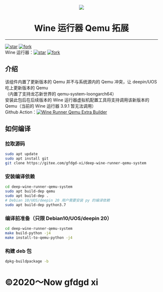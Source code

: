 <p width=100px align="center"><img src="https://storage.deepin.org/thread/202208031419283599_deepin-wine-runner.png"></p>
<h1 align="center">Wine 运行器 Qemu 拓展</h1>
<hr>
<a href='https://gitee.com/gfdgd-xi/deep-wine-runner-qemu-system/stargazers'><img src='https://gitee.com/gfdgd-xi/deep-wine-runner-qemu-system/badge/star.svg?theme=dark' alt='star'></img></a>
<a href='https://gitee.com/gfdgd-xi/deep-wine-runner-qemu-system/members'><img src='https://gitee.com/gfdgd-xi/deep-wine-runner-qemu-system/badge/fork.svg?theme=dark' alt='fork'></img></a>  
<br>
Wine 运行器：<a href='https://gitee.com/gfdgd-xi/deep-wine-runner/stargazers'><img src='https://gitee.com/gfdgd-xi/deep-wine-runner/badge/star.svg?theme=dark' alt='star'></img></a>
<a href='https://gitee.com/gfdgd-xi/deep-wine-runner/members'><img src='https://gitee.com/gfdgd-xi/deep-wine-runner/badge/fork.svg?theme=dark' alt='fork'></img></a>  

## 介绍
该组件内置了更新版本的 Qemu 并不与系统源内的 Qemu 冲突，让 deepin/UOS 吃上更新版本的 Qemu  
（内置了支持龙芯新世界的 qemu-system-loongarch64）  
安装此包后在后续版本的 Wine 运行器虚拟机配置工具将支持调用该新版本的 Qemu（当前的 Wine 运行器 3.9.1 暂无法调用）  
Github Action：[![Wine Runner Qemu Extra Builder](https://github.com/gfdgd-xi/deep-wine-runner-qemu-system/actions/workflows/building-deb.yml/badge.svg?branch=master)](https://github.com/gfdgd-xi/deep-wine-runner-qemu-system/actions/workflows/building-deb.yml)  
## 如何编译
### 拉取源码
```bash
sudo apt update
sudo apt install git
git clone https://gitee.com/gfdgd-xi/deep-wine-runner-qemu-system
```
### 安装编译依赖
```bash
cd deep-wine-runner-qemu-system
sudo apt build-dep qemu
sudo apt build-dep .
# Debian 10/UOS/deepin 20 用户需要安装 py 的编译依赖
sudo apt build-dep python3.7
```
### 编译前准备（只限 Debian10/UOS/deepin 20）
```bash
cd deep-wine-runner-qemu-system
make build-python -j4
make install-to-qemu-python -j4
```
### 构建 deb 包
```bash
dpkg-buildpackage -b
```

# ©2020～Now gfdgd xi